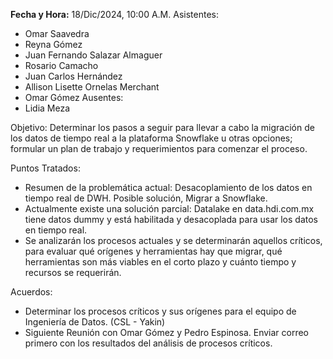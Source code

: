 
**Fecha y Hora:** 18/Dic/2024, 10:00 A.M.
Asistentes:
- Omar Saavedra
- Reyna Gómez
- Juan Fernando Salazar Almaguer
- Rosario Camacho
- Juan Carlos Hernández
- Allison Lisette Ornelas Merchant
- Omar Gómez
Ausentes:
- Lidia Meza

Objetivo: Determinar los pasos a seguir para llevar a cabo la migración de los datos de tiempo real a la plataforma Snowflake u otras opciones; formular un plan de trabajo y requerimientos para comenzar el proceso.

Puntos Tratados:
- Resumen de la problemática actual: Desacoplamiento de los datos en tiempo real de DWH. Posible solución, Migrar a Snowflake.
- Actualmente existe una solución parcial: Datalake en data.hdi.com.mx tiene datos dummy y está habilitada y desacoplada para usar los datos en tiempo real.
- Se analizarán los procesos actuales y se determinarán aquellos críticos, para evaluar qué orígenes y herramientas hay que migrar, qué herramientas son más viables en el corto plazo y cuánto tiempo y recursos se requerirán.

Acuerdos:
- Determinar los procesos críticos y sus orígenes para el equipo de Ingeniería de Datos. (CSL - Yakin)
- Siguiente Reunión con Omar Gómez y Pedro Espinosa. Enviar correo primero con los resultados del análisis de procesos críticos.